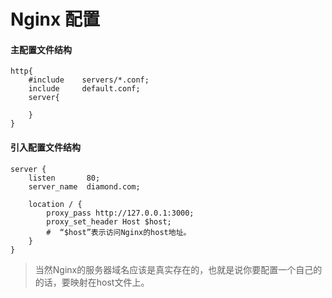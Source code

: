 # Nginx 配置

#### 主配置文件结构

```
http{
	#include	servers/*.conf;
	include 	default.conf;
	server{
		
	}
}
```

#### 引入配置文件结构

```
server {
    listen       80;
    server_name  diamond.com;

    location / {
        proxy_pass http://127.0.0.1:3000;
        proxy_set_header Host $host;
        #  “$host”表示访问Nginx的host地址。
    }
}
```

> 当然Nginx的服务器域名应该是真实存在的，也就是说你要配置一个自己的的话，要映射在host文件上。

